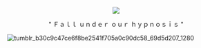
<p align="middle"><img src="https://github.com/user-attachments/assets/7770f700-b76e-4c84-84ac-dbbc1ba8be8e"/>

<p align="center">
 " Ｆａｌｌ ｕｎｄｅｒ ｏｕｒ ｈｙｐｎｏｓｉｓ "

![tumblr_b30c9c47ce6f8be2541f705a0c90dc58_69d5d207_1280](https://github.com/user-attachments/assets/5eade167-9bf5-4fe0-88db-d0bcbfe97752)


